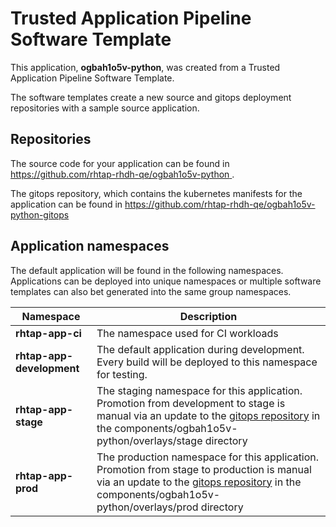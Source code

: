 # Trusted Application Pipeline Software Template

This application, **ogbah1o5v-python**, was created from a Trusted Application Pipeline Software Template.

The software templates create a new source and gitops deployment repositories with a sample source application. 

## Repositories

The source code for your application can be found in [https://github.com/rhtap-rhdh-qe/ogbah1o5v-python ](https://github.com/rhtap-rhdh-qe/ogbah1o5v-python ).
 
The gitops repository, which contains the kubernetes manifests for the application can be found in 
[https://github.com/rhtap-rhdh-qe/ogbah1o5v-python-gitops ](https://github.com/rhtap-rhdh-qe/ogbah1o5v-python-gitops ) 

## Application namespaces 

The default application will be found in the following namespaces. Applications can be deployed into unique namespaces or multiple software templates can also bet generated into the same group namespaces.  

|  Namespace   |  Description   |  
| -------- | -------- |
| **rhtap-app-ci** | The namespace used for CI workloads |
| **rhtap-app-development** | The default application during development. Every build will be deployed to this namespace for testing. |
| **rhtap-app-stage** | The staging namespace for this application. Promotion from development to stage is manual via an update to the [gitops repository](https://github.com/rhtap-rhdh-qe/ogbah1o5v-python-gitops ) in the components/ogbah1o5v-python/overlays/stage directory |
| **rhtap-app-prod** | The production namespace for this application. Promotion from stage to production is manual via an update to the [gitops repository](https://github.com/rhtap-rhdh-qe/ogbah1o5v-python-gitops ) in the components/ogbah1o5v-python/overlays/prod directory |